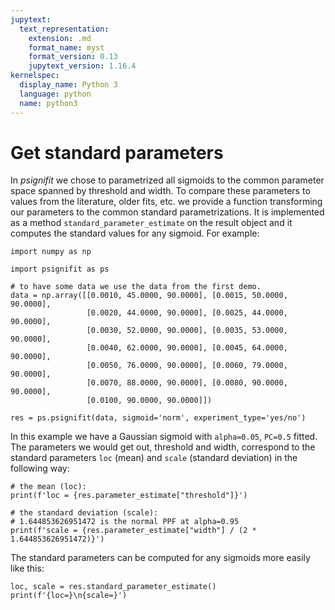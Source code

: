 ```yaml
---
jupytext:
  text_representation:
    extension: .md
    format_name: myst
    format_version: 0.13
    jupytext_version: 1.16.4
kernelspec:
  display_name: Python 3
  language: python
  name: python3
---
```


# Get standard parameters

In *psignifit* we chose to parametrized all sigmoids to the common parameter space spanned by threshold and width. To compare these parameters to values from the literature, older fits, etc. we provide a function transforming our parameters to the common standard parametrizations. It is implemented as a method `standard_parameter_estimate` on the result object and it computes the standard values for any sigmoid. For example:

```{code-cell} ipython3
import numpy as np

import psignifit as ps

# to have some data we use the data from the first demo.
data = np.array([[0.0010, 45.0000, 90.0000], [0.0015, 50.0000, 90.0000],
                 [0.0020, 44.0000, 90.0000], [0.0025, 44.0000, 90.0000],
                 [0.0030, 52.0000, 90.0000], [0.0035, 53.0000, 90.0000],
                 [0.0040, 62.0000, 90.0000], [0.0045, 64.0000, 90.0000],
                 [0.0050, 76.0000, 90.0000], [0.0060, 79.0000, 90.0000],
                 [0.0070, 88.0000, 90.0000], [0.0080, 90.0000, 90.0000],
                 [0.0100, 90.0000, 90.0000]])

res = ps.psignifit(data, sigmoid='norm', experiment_type='yes/no')
```

In this example we have a Gaussian sigmoid with `alpha=0.05`, `PC=0.5` fitted. The parameters we would get out, threshold and width, correspond to the standard parameters `loc` (mean) and `scale` (standard deviation) in the following way:

```{code-cell} ipython3
# the mean (loc):
print(f'loc = {res.parameter_estimate["threshold"]}')

# the standard deviation (scale):
# 1.644853626951472 is the normal PPF at alpha=0.95
print(f'scale = {res.parameter_estimate["width"] / (2 * 1.644853626951472)}')
```

The standard parameters can be computed for any sigmoids more easily like this:

```{code-cell} ipython3
loc, scale = res.standard_parameter_estimate()
print(f'{loc=}\n{scale=}')
```
